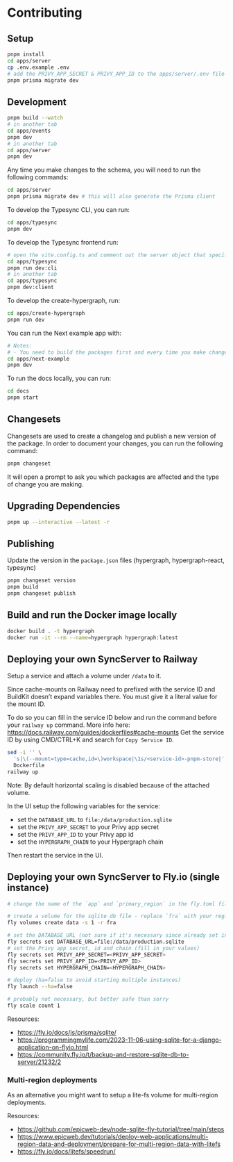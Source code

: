 # Contributing

## Setup

```sh
pnpm install
cd apps/server
cp .env.example .env
# add the PRIVY_APP_SECRET & PRIVY_APP_ID to the apps/server/.env file
pnpm prisma migrate dev
```

## Development

```sh
pnpm build --watch
# in another tab
cd apps/events
pnpm dev
# in another tab
cd apps/server
pnpm dev
```

Any time you make changes to the schema, you will need to run the following commands:

```sh
cd apps/server
pnpm prisma migrate dev # this will also generate the Prisma client
```

To develop the Typesync CLI, you can run:

```sh
cd apps/typesync
pnpm dev
```

To develop the Typesync frontend run:

```sh
# open the vite.config.ts and comment out the server object that specifies the port to be 3000
cd apps/typesync
pnpm run dev:cli
# in another tab
cd apps/typesync
pnpm dev:client
```

To develop the create-hypergraph, run:

```sh
cd apps/create-hypergraph
pnpm run dev
```

You can run the Next example app with:

```sh
# Notes:
# - You need to build the packages first and every time you make changes to the packages
cd apps/next-example
pnpm dev
```

To run the docs locally, you can run:

```sh
cd docs
pnpm start
```

## Changesets

Changesets are used to create a changelog and publish a new version of the package. In order to document your changes, you can run the following command:

```sh
pnpm changeset
```

It will open a prompt to ask you which packages are affected and the type of change you are making.


## Upgrading Dependencies

```sh
pnpm up --interactive --latest -r
```

## Publishing

Update the version in the `package.json` files (hypergraph, hypergraph-react, typesync)

```sh
pnpm changeset version
pnpm build
pnpm changeset publish
```

## Build and run the Docker image locally

```sh
docker build . -t hypergraph
docker run -it --rm --name=hypergraph hypergraph:latest
```


## Deploying your own SyncServer to Railway

Setup a service and attach a volume under `/data` to it.

Since cache-mounts on Railway need to prefixed with the service ID and BuildKit doesn’t expand variables there. You must give it a literal value for the mount ID.

To do so you can fill in the service ID below and run the command before your `railway up` command.
More info here: https://docs.railway.com/guides/dockerfiles#cache-mounts
Get the service ID by using CMD/CTRL+K and search for `Copy Service ID`.

```sh
sed -i '' \
  's|\(--mount=type=cache,id=\)workspace|\1s/<service-id>-pnpm-store|' \
  Dockerfile
railway up
```

Note: By default horizontal scaling is disabled because of the attached volume.

In the UI setup the following variables for the service:
- set the `DATABASE_URL` to `file:/data/production.sqlite`
- set the `PRIVY_APP_SECRET` to your Privy app secret
- set the `PRIVY_APP_ID` to your Privy app id
- set the `HYPERGRAPH_CHAIN` to your Hypergraph chain

Then restart the service in the UI.

## Deploying your own SyncServer to Fly.io (single instance)

```sh
# change the name of the `app` and `primary_region` in the fly.toml file

# create a volume for the sqlite db file - replace `fra` with your region
fly volumes create data -s 1 -r fra

# set the DATABASE_URL (not sure if it's necessary since already set in the Dockerfile)
fly secrets set DATABASE_URL=file:/data/production.sqlite
# set the Privy app secret, id and chain (fill in your values)
fly secrets set PRIVY_APP_SECRET=<PRIVY_APP_SECRET>
fly secrets set PRIVY_APP_ID=<PRIVY_APP_ID>
fly secrets set HYPERGRAPH_CHAIN=<HYPERGRAPH_CHAIN>

# deploy (ha=false to avoid starting multiple instances)
fly launch --ha=false

# probably not necessary, but better safe than sorry
fly scale count 1
```

Resources:
- https://fly.io/docs/js/prisma/sqlite/
- https://programmingmylife.com/2023-11-06-using-sqlite-for-a-django-application-on-flyio.html
- https://community.fly.io/t/backup-and-restore-sqlite-db-to-server/21232/2

### Multi-region deployments

As an alternative you might want to setup a lite-fs volume for multi-region deployments.

Resources:
- https://github.com/epicweb-dev/node-sqlite-fly-tutorial/tree/main/steps
- https://www.epicweb.dev/tutorials/deploy-web-applications/multi-region-data-and-deployment/prepare-for-multi-region-data-with-litefs
- https://fly.io/docs/litefs/speedrun/
